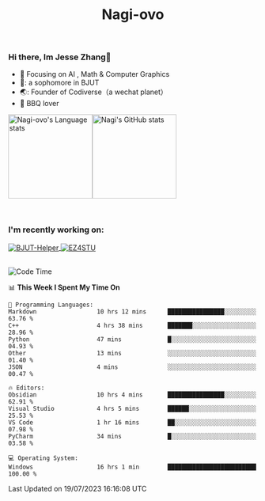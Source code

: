 

<!--
**Nagi-ovo/Nagi-ovo** is a ✨ _special_ ✨ repository because its `README.md` (this file) appears on your GitHub profile.

Here are some ideas to get you started:

- 🔭 I’m currently working on ...
- 🌱 I’m currently learning ...
- 👯 I’m looking to collaborate on ...
- 🤔 I’m looking for help with ...
- 💬 Ask me about ...
- 📫 How to reach me: ...
- 😄 Pronouns: ...
- ⚡ Fun fact: ...
-->
<h1 align="center">Nagi-ovo</h3>


<br />

 ### Hi there, Im Jesse Zhang👋
- :orange_book: Focusing on AI , Math & Computer Graphics
- 🔬: a sophomore in BJUT
- 🌏: Founder of Codiverse（a wechat planet）
- :meat_on_bone: BBQ lover

<div style="display:flex; flex-wrap:wrap; height: 200px;">
  <img height="170" src="https://github-readme-stats-git-main-nagi-ovo.vercel.app/api/top-langs/?username=Nagi-ovo&hide=css,scss,html,java,typescript&layout=compact&card_width=345&card_height=400" alt="Nagi-ovo's Language stats">
  <img height="170" src="https://github-readme-stats-git-main-nagi-ovo.vercel.app/api?username=Nagi-ovo&show_icons=true&theme=radical" alt="Nagi's GitHub stats">
</div>

### I'm recently working on:</a>

 <div>
<a href="https://github.com/Open-BJUT/BJUT-Helper">
  <img align="center" src="https://github-readme-stats-git-main-nagi-ovo.vercel.app/api/pin/?username=Nagi-ovo&repo=BJUT-Helper" alt="BJUT-Helper">
</a>
<a href="https://github.com/Nagi-ovo/EZ4STU">
  <img align="center" src="https://github-readme-stats-git-main-nagi-ovo.vercel.app/api/pin/?username=Nagi-ovo&repo=EZ4STU" alt="EZ4STU">
</a>  
</div>

<br />

<!--START_SECTION:waka-->
![Code Time](http://img.shields.io/badge/Code%20Time-103%20hrs%208%20mins-blue)

📊 **This Week I Spent My Time On** 

```text
💬 Programming Languages: 
Markdown                 10 hrs 12 mins      ████████████████░░░░░░░░░   63.76 % 
C++                      4 hrs 38 mins       ███████░░░░░░░░░░░░░░░░░░   28.96 % 
Python                   47 mins             █░░░░░░░░░░░░░░░░░░░░░░░░   04.93 % 
Other                    13 mins             ░░░░░░░░░░░░░░░░░░░░░░░░░   01.40 % 
JSON                     4 mins              ░░░░░░░░░░░░░░░░░░░░░░░░░   00.47 % 

🔥 Editors: 
Obsidian                 10 hrs 4 mins       ████████████████░░░░░░░░░   62.91 % 
Visual Studio            4 hrs 5 mins        ██████░░░░░░░░░░░░░░░░░░░   25.53 % 
VS Code                  1 hr 16 mins        ██░░░░░░░░░░░░░░░░░░░░░░░   07.98 % 
PyCharm                  34 mins             █░░░░░░░░░░░░░░░░░░░░░░░░   03.58 % 

💻 Operating System: 
Windows                  16 hrs 1 min        █████████████████████████   100.00 % 
```


 Last Updated on 19/07/2023 16:16:08 UTC
<!--END_SECTION:waka-->



